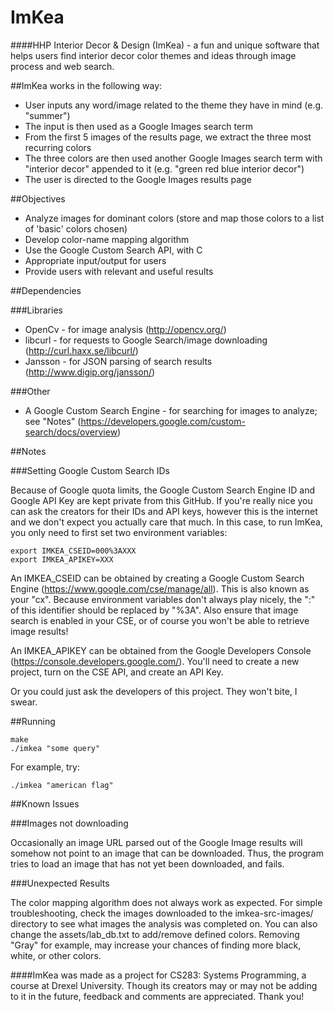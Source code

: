 ImKea
=====

####HHP Interior Decor & Design (ImKea) - a fun and unique software that helps users find interior decor color themes and ideas through image process and web search.

##ImKea works in the following way:
  - User inputs any word/image related to the theme they have in mind (e.g. "summer")
  - The input is then used as a Google Images search term 
  - From the first 5 images of the results page, we extract the three most recurring colors
  - The three colors are then used another Google Images search term with "interior decor" appended to it (e.g. "green red blue interior decor")
  - The user is directed to the Google Images results page 
  
##Objectives 
  - Analyze images for dominant colors (store and map those colors to a list of 'basic' colors chosen)
  - Develop color-name mapping algorithm 
  - Use the Google Custom Search API, with C
  - Appropriate input/output for users
  - Provide users with relevant and useful results

##Dependencies

###Libraries
  - OpenCv - for image analysis (http://opencv.org/)
  - libcurl - for requests to Google Search/image downloading (http://curl.haxx.se/libcurl/)
  - Jansson - for JSON parsing of search results (http://www.digip.org/jansson/)

###Other
  - A Google Custom Search Engine - for searching for images to analyze; see "Notes" (https://developers.google.com/custom-search/docs/overview)

##Notes

###Setting Google Custom Search IDs

Because of Google quota limits, the Google Custom Search Engine ID and Google API Key are kept private from this GitHub. If you're really nice you can ask the creators for their IDs and API keys, however this is the internet and we don't expect you actually care that much. In this case, to run ImKea, you only need to first set two environment variables:

```
export IMKEA_CSEID=000%3AXXX
export IMKEA_APIKEY=XXX
```

An IMKEA\_CSEID can be obtained by creating a Google Custom Search Engine (https://www.google.com/cse/manage/all). This is also known as your "cx". Because environment variables don't always play nicely, the ":" of this identifier should be replaced by "%3A". Also ensure that image search is enabled in your CSE, or of course you won't be able to retrieve image results!

An IMKEA\_APIKEY can be obtained from the Google Developers Console (https://console.developers.google.com/). You'll need to create a new project, turn on the CSE API, and create an API Key.

Or you could just ask the developers of this project. They won't bite, I swear.

##Running

```
make
./imkea "some query"
```

For example, try:

```
./imkea "american flag"
```

##Known Issues

###Images not downloading

Occasionally an image URL parsed out of the Google Image results will somehow not point to an image that can be downloaded. Thus, the program tries to load an image that has not yet been downloaded, and fails.

###Unexpected Results

The color mapping algorithm does not always work as expected. For simple troubleshooting, check the images downloaded to the imkea-src-images/ directory to see what images the analysis was completed on. You can also change the assets/lab_db.txt to add/remove defined colors. Removing "Gray" for example, may increase your chances of finding more black, white, or other colors.

####ImKea was made as a project for CS283: Systems Programming, a course at Drexel University. Though its creators may or may not be adding to it in the future, feedback and comments are appreciated. Thank you!
